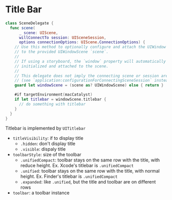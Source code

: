 # Title Bar

```swift
class SceneDelegate {
  func scene(
      _ scene: UIScene,
      willConnectTo session: UISceneSession,
      options connectionOptions: UIScene.ConnectionOptions) {
    // Use this method to optionally configure and attach the UIWindow `window`
    // to the provided UIWindowScene `scene`.
    //
    // If using a storyboard, the `window` property will automatically be
    // initialized and attached to the scene.
    //
    // This delegate does not imply the connecting scene or session are new
    // (see `application:configurationForConnectingSceneSession` instead).
    guard let windowScene = (scene as? UIWindowScene) else { return }

    #if targetEnvironment(macCatalyst)
    if let titlebar = windowScene.titlebar {
      // do something with titlebar
    }
  }
}
```

Titlebar is implemented by `UITitlebar`

- `titleVisibility`: if to display title
  - `.hidden`: don't display title
  - `.visible`: dispaly title
- `toolbarStyle`: size of the toolbar
  - `.unifiedCompact`: toolbar stays on the same row with the title, with reduce
    height. Ex. Xcode's titlebar is `.unifiedCompact`
  - `.unified`: toolbar stays on the same row with the title, with normal
    height. Ex. Finder's titlebar is `.unifiedCompact`
  - `.expanded`: like `.unified`, but the title and toolbar are on different
    rows
- `toolbar`: a toolbar instance
